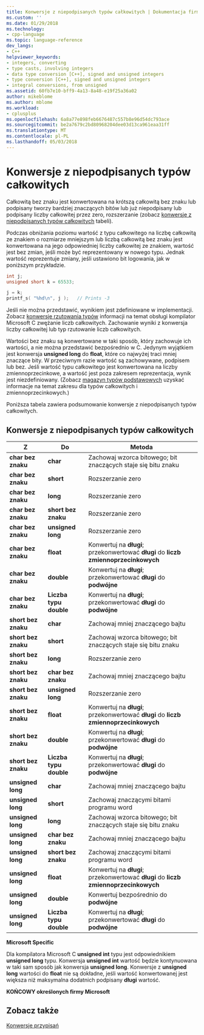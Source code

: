 ```yaml
---
title: Konwersje z niepodpisanych typów całkowitych | Dokumentacja firmy Microsoft
ms.custom: ''
ms.date: 01/29/2018
ms.technology:
- cpp-language
ms.topic: language-reference
dev_langs:
- C++
helpviewer_keywords:
- integers, converting
- type casts, involving integers
- data type conversion [C++], signed and unsigned integers
- type conversion [C++], signed and unsigned integers
- integral conversions, from unsigned
ms.assetid: 60fb7e10-bff9-4a13-8a48-e19f25a36a02
author: mikeblome
ms.author: mblome
ms.workload:
- cplusplus
ms.openlocfilehash: 6a8a77e898feb6676487c557b8e96d54dc793ace
ms.sourcegitcommit: be2a7679c2bd80968204dee03d13ca961eaa31ff
ms.translationtype: MT
ms.contentlocale: pl-PL
ms.lasthandoff: 05/03/2018
---
```

# <a name="conversions-from-unsigned-integral-types"></a>Konwersje z niepodpisanych typów całkowitych

Całkowitą bez znaku jest konwertowana na krótszą całkowitą bez znaku lub podpisany tworzy bardziej znaczących bitów lub już niepodpisany lub podpisany liczby całkowitej przez zero, rozszerzanie (zobacz [konwersje z niepodpisanych typów całkowitych](#_clang_table_4..3) tabeli).

Podczas obniżania poziomu wartość z typu całkowitego na liczbę całkowitą ze znakiem o rozmiarze mniejszym lub liczbą całkowitą bez znaku jest konwertowana na jego odpowiedniej liczby całkowitej ze znakiem, wartość jest bez zmian, jeśli może być reprezentowany w nowego typu. Jednak wartość reprezentuje zmiany, jeśli ustawiono bit logowania, jak w poniższym przykładzie.

```C
int j;
unsigned short k = 65533;

j = k;
printf_s( "%hd\n", j );   // Prints -3
```

Jeśli nie można przedstawić, wynikiem jest zdefiniowane w implementacji. Zobacz [konwersje rzutowania typów](../c-language/type-cast-conversions.md) informacji na temat obsługi kompilator Microsoft C zwężanie liczb całkowitych. Zachowanie wyniki z konwersja liczby całkowitej lub typ rzutowanie liczb całkowitych.

Wartości bez znaku są konwertowane w taki sposób, który zachowuje ich wartości, a nie można przedstawić bezpośrednio w C. Jedynym wyjątkiem jest konwersja **unsigned long** do **float**, które co najwyżej traci mniej znaczące bity. W przeciwnym razie wartość są zachowywane, podpisem lub bez. Jeśli wartość typu całkowitego jest konwertowana na liczby zmiennoprzecinkowe, a wartość jest poza zakresem reprezentacja, wynik jest niezdefiniowany. (Zobacz [magazyn typów podstawowych](../c-language/storage-of-basic-types.md) uzyskać informacje na temat zakresu dla typów całkowitych i zmiennoprzecinkowych.)

Poniższa tabela zawiera podsumowanie konwersje z niepodpisanych typów całkowitych.

## <a name="conversions-from-unsigned-integral-types"></a>Konwersje z niepodpisanych typów całkowitych

|Z|Do|Metoda|
|----------|--------|------------|
|**char bez znaku**|**char**|Zachowaj wzorca bitowego; bit znaczących staje się bitu znaku|
|**char bez znaku**|**short**|Rozszerzanie zero|
|**char bez znaku**|**long**|Rozszerzanie zero|
|**char bez znaku**|**short bez znaku**|Rozszerzanie zero|
|**char bez znaku**|**unsigned long**|Rozszerzanie zero|
|**char bez znaku**|**float**|Konwertuj na **długi**; przekonwertować **długi** do **liczb zmiennoprzecinkowych**|
|**char bez znaku**|**double**|Konwertuj na **długi**; przekonwertować **długi** do **podwójne**|
|**char bez znaku**|**Liczba typu double**|Konwertuj na **długi**; przekonwertować **długi** do **podwójne**|
|**short bez znaku**|**char**|Zachowaj mniej znaczącego bajtu|
|**short bez znaku**|**short**|Zachowaj wzorca bitowego; bit znaczących staje się bitu znaku|
|**short bez znaku**|**long**|Rozszerzanie zero|
|**short bez znaku**|**char bez znaku**|Zachowaj mniej znaczącego bajtu|
|**short bez znaku**|**unsigned long**|Rozszerzanie zero|
|**short bez znaku**|**float**|Konwertuj na **długi**; przekonwertować **długi** do **liczb zmiennoprzecinkowych**|
|**short bez znaku**|**double**|Konwertuj na **długi**; przekonwertować **długi** do **podwójne**|
|**short bez znaku**|**Liczba typu double**|Konwertuj na **długi**; przekonwertować **długi** do **podwójne**|
|**unsigned long**|**char**|Zachowaj mniej znaczącego bajtu|
|**unsigned long**|**short**|Zachowaj znaczącymi bitami programu word|
|**unsigned long**|**long**|Zachowaj wzorca bitowego; bit znaczących staje się bitu znaku|
|**unsigned long**|**char bez znaku**|Zachowaj mniej znaczącego bajtu|
|**unsigned long**|**short bez znaku**|Zachowaj znaczącymi bitami programu word|
|**unsigned long**|**float**|Konwertuj na **długi**; przekonwertować **długi** do **liczb zmiennoprzecinkowych**|
|**unsigned long**|**double**|Konwertuj bezpośrednio do **podwójne**|
|**unsigned long**|**Liczba typu double**|Konwertuj na **długi**; przekonwertować **długi** do **podwójne**|

**Microsoft Specific**

Dla kompilatora Microsoft C **unsigned int** typu jest odpowiednikiem **unsigned long** typu. Konwersja **unsigned int** wartość będzie kontynuowana w taki sam sposób jak konwersja **unsigned long**. Konwersje z **unsigned long** wartości do **float** nie są dokładne, jeśli wartość konwertowanej jest większa niż maksymalna dodatnich podpisany **długi** wartość.

**KOŃCOWY określonych firmy Microsoft**

## <a name="see-also"></a>Zobacz także

[Konwersje przypisań](../c-language/assignment-conversions.md)  
